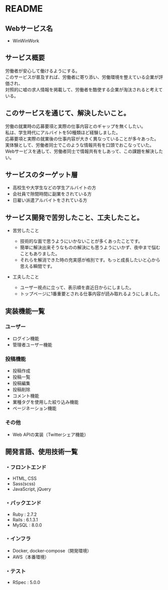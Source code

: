 # README

## Webサービス名
- WinWinWork

## サービス概要
労働者が安心して働けるようにする。<br>
このサービスが普及すれば、労働者に寄り添い、労働環境を整えている企業が評価され、<br>
対照的に嘘の求人情報を掲載して、労働者を酷使する企業が淘汰されると考えている。<br>

## このサービスを通じて、解決したいこと。
労働の就業時の応募要項と実際の仕事内容とのギャップを無くしたい。<br>
私は、学生時代にアルバイトを50種類ほど経験しました。<br>
応募要項と実際の就業後の仕事内容が大きく異なっていることが多々あった。<br>
実体験として、労働者同士でこのような情報共有を口頭でおこなっていた。<br>
Webサービスを通して、労働者同士で情報共有をしあって、この課題を解決したい。<br>

## サービスのターゲット層
- 高校生や大学生などの学生アルバイトの方<br>
- 会社員で隙間時間に副業をされている方<br>
- 日雇い派遣アルバイトをされている方<br>

## サービス開発で苦労したこと、工夫したこと。
- 苦労したこと
    - 技術的な面で思うようにいかないことが多くあったことです。<br>
    - 簡単に解決出来そうなものの解決にも思うようにいかず、夜中まで悩むこともありました。<br>
    - それらを解消できた時の充実感が格別です。もっと成長したいと心から思える瞬間です。<br>

- 工夫したこと
    - ユーザー視点に立って、表示順を直近日からにしました。<br>
    - トップページに1番重要とされる仕事内容が読み取れるようにしました。<br>

## 実装機能一覧
### ユーザー
- ログイン機能<br>
- 管理者ユーザー機能<br>

### 投稿機能
- 投稿作成<br>
- 投稿一覧<br>
- 投稿編集<br>
- 投稿削除<br>
- コメント機能<br>
- 業種タグを使用した絞り込み機能<br>
- ページネーション機能<br>

### その他
- Web APIの実装（Twitterシェア機能）<br>

## 開発言語、使用技術一覧
### ・フロントエンド
- HTML, CSS<br>
- Sass(scss)<br>
- JavaScript, jQuery<br>

### ・バックエンド
- Ruby : 2.7.2<br>
- Rails : 6.1.3.1<br>
- MySQL : 8.0.0<br>

### ・インフラ
- Docker, docker-compose（開発環境）<br>
- AWS（本番環境）<br>

### ・テスト
- RSpec : 5.0.0<br>
